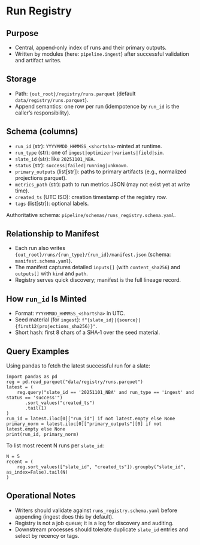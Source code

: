 # Run Registry

## Purpose
- Central, append‑only index of runs and their primary outputs.
- Written by modules (here: `pipeline.ingest`) after successful validation and artifact writes.

## Storage
- Path: `{out_root}/registry/runs.parquet` (default `data/registry/runs.parquet`).
- Append semantics: one row per run (idempotence by `run_id` is the caller’s responsibility).

## Schema (columns)
- `run_id` (str): `YYYYMMDD_HHMMSS_<shortsha>` minted at runtime.
- `run_type` (str): one of `ingest|optimizer|variants|field|sim`.
- `slate_id` (str): like `20251101_NBA`.
- `status` (str): `success|failed|running|unknown`.
- `primary_outputs` (list[str]): paths to primary artifacts (e.g., normalized projections parquet).
- `metrics_path` (str): path to run metrics JSON (may not exist yet at write time).
- `created_ts` (UTC ISO): creation timestamp of the registry row.
- `tags` (list[str]): optional labels.

Authoritative schema: `pipeline/schemas/runs_registry.schema.yaml`.

## Relationship to Manifest
- Each run also writes `{out_root}/runs/{run_type}/{run_id}/manifest.json` (schema: `manifest.schema.yaml`).
- The manifest captures detailed `inputs[]` (with `content_sha256`) and `outputs[]` with `kind` and `path`.
- Registry serves quick discovery; manifest is the full lineage record.

## How `run_id` Is Minted
- Format: `YYYYMMDD_HHMMSS_<shortsha>` in UTC.
- Seed material (for `ingest`): `f"{slate_id}|{source}|{first12(projections_sha256)}"`.
- Short hash: first 8 chars of a SHA‑1 over the seed material.

## Query Examples
Using pandas to fetch the latest successful run for a slate:
```
import pandas as pd
reg = pd.read_parquet("data/registry/runs.parquet")
latest = (
    reg.query("slate_id == '20251101_NBA' and run_type == 'ingest' and status == 'success'")
       .sort_values("created_ts")
       .tail(1)
)
run_id = latest.iloc[0]["run_id"] if not latest.empty else None
primary_norm = latest.iloc[0]["primary_outputs"][0] if not latest.empty else None
print(run_id, primary_norm)
```

To list most recent N runs per `slate_id`:
```
N = 5
recent = (
    reg.sort_values(["slate_id", "created_ts"]).groupby("slate_id", as_index=False).tail(N)
)
```

## Operational Notes
- Writers should validate against `runs_registry.schema.yaml` before appending (ingest does this by default).
- Registry is not a job queue; it is a log for discovery and auditing.
- Downstream processes should tolerate duplicate `slate_id` entries and select by recency or tags.

